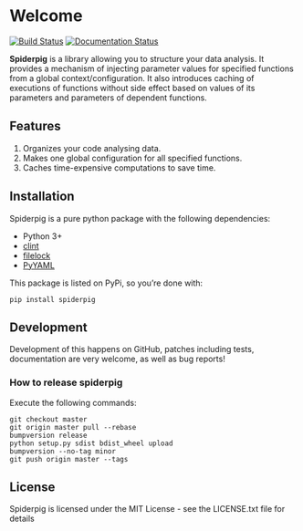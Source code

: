 # Welcome

[![Build Status](https://travis-ci.org/papousek/spiderpig.png)](https://travis-ci.org/papousek/spiderpig)
[![Documentation Status](https://readthedocs.org/projects/spiderpig/badge/?version=latest)](http://spiderpig.readthedocs.org/en/latest/)

**Spiderpig** is a library allowing you to structure your data analysis. It
provides a mechanism of injecting parameter values for specified functions from
a global context/configuration. It also introduces caching of executions of
functions without side effect based on values of its parameters and parameters
of dependent functions.

## Features
1. Organizes your code analysing data.
2. Makes one global configuration for all specified functions.
3. Caches time-expensive computations to save time.

## Installation

Spiderpig is a pure python package with the following dependencies:

 - Python 3+
 - [clint](https://github.com/kennethreitz/clint)
 - [filelock](https://filelock.readthedocs.io/en/latest/)
 - [PyYAML](http://pyyaml.org/wiki/PyYAMLDocumentation)

This package is listed on PyPi, so you’re done with:

    pip install spiderpig


## Development

Development of this happens on GitHub, patches including tests, documentation
are very welcome, as well as bug reports!

### How to release spiderpig

Execute the following commands:

```
git checkout master
git origin master pull --rebase
bumpversion release
python setup.py sdist bdist_wheel upload
bumpversion --no-tag minor
git push origin master --tags
```

## License

Spiderpig is licensed under the MIT License - see the LICENSE.txt file for details


